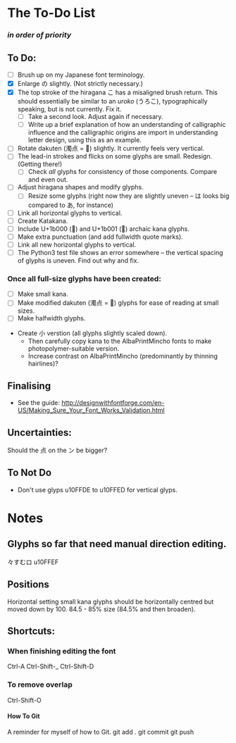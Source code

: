 # The To-Do List
### *in order of priority*

## To Do:
* [ ] Brush up on my Japanese font terminology.
* [x] Enlarge の slightly. (Not strictly necessary.)
* [x] The top stroke of the hiragana こ has a misaligned brush return. This should essentially be similar to an *uroko* (うろこ), typographically speaking, but is not currently. Fix it.
  * [ ] Take a second look. Adjust again if necessary.
  * [ ] Write up a brief explanation of how an understanding of calligraphic influence and the calligraphic origins are import in understanding letter design, using this as an example.
* [ ] Rotate dakuten (濁点 = ゙) slightly. It currently feels very vertical.
* [ ] The lead-in strokes and flicks on some glyphs are small. Redesign. (Getting there!)
  * [ ] Check *all* glyphs for consistency of those components. Compare and even out.
* [ ] Adjust hiragana shapes and modify glyphs.
  * [ ] Resize some glyphs (right now they are slightly uneven – は looks big compared to あ, for instance)
* [ ] Link all horizontal glyphs to vertical.
* [ ] Create Katakana.
* [ ] Include U+1b000 (𛀀) and U+1b001 (𛀁) archaic kana glyphs.
* [ ] Make extra punctuation (and add fullwidth quote marks).
* [ ] Link all new horizontal glyphs to vertical.
* [ ] The Python3 test file shows an error somewhere – the vertical spacing of glyphs is uneven. Find out why and fix.

### Once all full-size glyphs have been created:
* [ ] Make small kana.
* [ ] Make modified dakuten (濁点 = ゙) glyphs for ease of reading at small sizes.
* [ ] Make halfwidth glyphs.
* Create 小 verstion (all glyphs slightly scaled down).
  * Then carefully copy kana to the AlbaPrintMincho fonts to make photopolymer-suitable version.
  * Increase contrast on AlbaPrintMincho (predominantly by thinning hairlines)?

## Finalising
* See the guide:
http://designwithfontforge.com/en-US/Making_Sure_Your_Font_Works_Validation.html

## Uncertainties:
Should the 点 on the ン be bigger?

## To Not Do
* Don't use glyps u10FFDE to u10FFED for vertical glyps.


# Notes

## Glyphs so far that need manual direction editing.
々すむロ
u10FFEF

## Positions
Horizontal setting small kana glyphs should be horizontally centred but moved down by 100. 84.5 - 85% size (84.5% and then broaden).

## Shortcuts:
### When finishing editing the font
Ctrl-A
Ctrl-Shift-_
Ctrl-Shift-D

### To remove overlap
Ctrl-Shift-O

#### How To Git
A reminder for myself of how to Git.
git add .
git commit
git push
